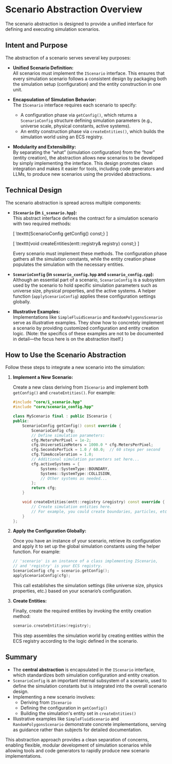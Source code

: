 # Scenario Abstraction Overview

The scenario abstraction is designed to provide a unified interface for defining and executing simulation scenarios.

## Intent and Purpose

The abstraction of a scenario serves several key purposes:

- **Unified Scenario Definition:**  
  All scenarios must implement the `IScenario` interface. This ensures that every simulation scenario follows a consistent design by packaging both the simulation setup (configuration) and the entity construction in one unit.

- **Encapsulation of Simulation Behavior:**  
  The `IScenario` interface requires each scenario to specify:
  - A configuration phase via `getConfig()`, which returns a `ScenarioConfig` structure defining simulation parameters (e.g., universe scale, physical constants, active systems).
  - An entity construction phase via `createEntities()`, which builds the simulation world using an ECS registry.

- **Modularity and Extensibility:**  
  By separating the “what” (simulation configuration) from the “how” (entity creation), the abstraction allows new scenarios to be developed by simply implementing the interface. This design promotes clean integration and makes it easier for tools, including code generators and LLMs, to produce new scenarios using the provided abstractions.

## Technical Design

The scenario abstraction is spread across multiple components:

- **`IScenario` (in `i_scenario.hpp`):**  
  This abstract interface defines the contract for a simulation scenario with two required methods:

  \[
  \texttt{ScenarioConfig getConfig() const;}
  \]

  \[
  \texttt{void createEntities(entt::registry\& registry) const;}
  \]

  Every scenario must implement these methods. The configuration phase gathers all the simulation constants, while the entity creation phase populates the simulation with the necessary entities.

- **`ScenarioConfig` (in `scenario_config.hpp` and `scenario_config.cpp`):**  
  Although an essential part of a scenario, `ScenarioConfig` is a subsystem used by the scenario to hold specific simulation parameters such as universe size, physical properties, and the active systems. A helper function (`applyScenarioConfig`) applies these configuration settings globally.

- **Illustrative Examples:**  
  Implementations like `SimpleFluidScenario` and `RandomPolygonsScenario` serve as illustrative examples. They show how to concretely implement a scenario by providing customized configuration and entity creation logic. (Note: the specifics of these examples are not to be documented in detail—the focus here is on the abstraction itself.)

## How to Use the Scenario Abstraction

Follow these steps to integrate a new scenario into the simulation:

1. **Implement a New Scenario:**

   Create a new class deriving from `IScenario` and implement both `getConfig()` and `createEntities()`. For example:

   ```cpp:src/scenarios/my_scenario.cpp
   #include "core/i_scenario.hpp"
   #include "core/scenario_config.hpp"

   class MyScenario final : public IScenario {
   public:
       ScenarioConfig getConfig() const override {
           ScenarioConfig cfg;
           // Define simulation parameters:
           cfg.MetersPerPixel = 1e-2;
           cfg.UniverseSizeMeters = 1000.0 * cfg.MetersPerPixel;
           cfg.SecondsPerTick = 1.0 / 60.0;  // 60 steps per second
           cfg.TimeAcceleration = 1.0;
           // Additional simulation parameters set here...
           cfg.activeSystems = {
               Systems::SystemType::BOUNDARY,
               Systems::SystemType::COLLISION,
               // Other systems as needed...
           };
           return cfg;
       }

       void createEntities(entt::registry &registry) const override {
           // Create simulation entities here.
           // For example, you could create boundaries, particles, etc.
       }
   };
   ```

2. **Apply the Configuration Globally:**

   Once you have an instance of your scenario, retrieve its configuration and apply it to set up the global simulation constants using the helper function. For example:

   ```cpp:src/some_file.cpp
   // 'scenario' is an instance of a class implementing IScenario,
   // and 'registry' is your ECS registry.
   ScenarioConfig cfg = scenario.getConfig();
   applyScenarioConfig(cfg);
   ```

   This call establishes the simulation settings (like universe size, physics properties, etc.) based on your scenario’s configuration.

3. **Create Entities:**

   Finally, create the required entities by invoking the entity creation method:

   ```cpp:src/some_file.cpp
   scenario.createEntities(registry);
   ```

   This step assembles the simulation world by creating entities within the ECS registry according to the logic defined in the scenario.

## Summary

- The **central abstraction** is encapsulated in the `IScenario` interface, which standardizes both simulation configuration and entity creation.
- `ScenarioConfig` is an important internal subsystem of a scenario, used to define the simulation constants but is integrated into the overall scenario design.
- Implementing a new scenario involves:
  - Deriving from `IScenario`
  - Defining the configuration in `getConfig()`
  - Building the simulation's entity set in `createEntities()`
- Illustrative examples like `SimpleFluidScenario` and `RandomPolygonsScenario` demonstrate concrete implementations, serving as guidance rather than subjects for detailed documentation.

This abstraction approach provides a clean separation of concerns, enabling flexible, modular development of simulation scenarios while allowing tools and code generators to rapidly produce new scenario implementations.